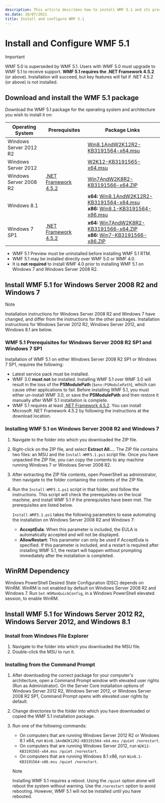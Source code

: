 ```yaml
---
description: This article describes how to install WMF 5.1 and its prerequisites.
ms.date: 10/07/2021
title: Install and configure WMF 5.1
---
```


# Install and Configure WMF 5.1

> [!IMPORTANT]
> WMF 5.0 is superseded by WMF 5.1. Users with WMF 5.0 must upgrade to WMF 5.1 to receive support.
> **WMF 5.1 requires the .NET Framework 4.5.2** (or above). Installation will succeed, but key
> features will fail if .NET 4.5.2 (or above) is not installed.

## Download and install the WMF 5.1 package

Download the WMF 5.1 package for the operating system and architecture you wish to install it on:

|    Operating System    |                Prerequisites                 |                                                                    Package Links                                                                    |
| ---------------------- | -------------------------------------------- | --------------------------------------------------------------------------------------------------------------------------------------------------- |
| Windows Server 2012 R2 |                                              | [Win8.1AndW2K12R2-KB3191564-x64.msu][Win8.1AndW2K12R2-KB3191564-x64.msu]                                                                            |
| Windows Server 2012    |                                              | [W2K12-KB3191565-x64.msu][W2K12-KB3191565-x64.msu]                                                                                                  |
| Windows Server 2008 R2 | [.NET Framework 4.5.2][.NET Framework 4.5.2] | [Win7AndW2K8R2-KB3191566-x64.ZIP][Win7AndW2K8R2-KB3191566-x64.ZIP]                                                                                  |
| Windows 8.1            |                                              | **x64:** [Win8.1AndW2K12R2-KB3191564-x64.msu][Win8.1AndW2K12R2-KB3191564-x64.msu]</br>**x86:** [Win8.1-KB3191564-x86.msu][Win8.1-KB3191564-x86.msu] |
| Windows 7 SP1          | [.NET Framework 4.5.2][.NET Framework 4.5.2] | **x64:** [Win7AndW2K8R2-KB3191566-x64.ZIP][Win7AndW2K8R2-KB3191566-x64.ZIP]</br>**x86:** [Win7-KB3191566-x86.ZIP][Win7-KB3191566-x86.ZIP]           |

[.NET Framework 4.5.2]: https://www.microsoft.com/download/details.aspx?id=42642
[W2K12-KB3191565-x64.msu]: https://go.microsoft.com/fwlink/?linkid=839513
[Win7-KB3191566-x86.ZIP]: https://go.microsoft.com/fwlink/?linkid=839522
[Win7AndW2K8R2-KB3191566-x64.ZIP]: https://go.microsoft.com/fwlink/?linkid=839523
[Win8.1-KB3191564-x86.msu]: https://go.microsoft.com/fwlink/?linkid=839521
[Win8.1AndW2K12R2-KB3191564-x64.msu]: https://go.microsoft.com/fwlink/?linkid=839516

- WMF 5.1 Preview must be uninstalled before installing WMF 5.1 RTM.
- WMF 5.1 may be installed directly over WMF 5.0 or WMF 4.0.
- It is **not required** to install WMF 4.0 prior to installing WMF 5.1 on Windows 7 and Windows
  Server 2008 R2.

## Install WMF 5.1 for Windows Server 2008 R2 and Windows 7

> [!NOTE]
> Installation instructions for Windows Server 2008 R2 and Windows 7 have changed, and differ from
> the instructions for the other packages. Installation instructions for Windows Server 2012 R2,
> Windows Server 2012, and Windows 8.1 are below.

### WMF 5.1 Prerequisites for Windows Server 2008 R2 SP1 and Windows 7 SP1

Installation of WMF 5.1 on either Windows Server 2008 R2 SP1 or Windows 7 SP1, requires the
following:

- Latest service pack must be installed.
- WMF 3.0 **must not** be installed. Installing WMF 5.1 over WMF 3.0 will result in the loss of the
  **PSModulePath** (`$env:PSModulePath`), which can cause other applications to fail. Before
  installing WMF 5.1, you must either un-install WMF 3.0, or save the **PSModulePath** and then
  restore it manually after WMF 5.1 installation is complete.
- WMF 5.1 requires at least
  [.NET Framework 4.5.2](https://www.microsoft.com/download/details.aspx?id=42642). You can install
  Microsoft .NET Framework 4.5.2 by following the instructions at the download location.

### Installing WMF 5.1 on Windows Server 2008 R2 and Windows 7

1. Navigate to the folder into which you downloaded the ZIP file.

1. Right-click on the ZIP file, and select **Extract All...**. The ZIP file contains two files: an
   MSU and the `Install-WMF5.1.ps1` script file. Once you have unpacked the ZIP file, you can copy
   the contents to any machine running Windows 7 or Windows Server 2008 R2.

1. After extracting the ZIP file contents, open PowerShell as administrator, then navigate to the
   folder containing the contents of the ZIP file.

1. Run the `Install-WMF5.1.ps1` script in that folder, and follow the instructions. This script will
   check the prerequisites on the local machine, and install WMF 5.1 if the prerequisites have been
   met. The prerequisites are listed below.

   `Install-WMF5.1.ps1` takes the following parameters to ease automating the installation on
   Windows Server 2008 R2 and Windows 7:

   - **AcceptEula**: When this parameter is included, the EULA is automatically accepted and will
     not be displayed.
   - **AllowRestart**: This parameter can only be used if AcceptEula is specified. If this parameter
     is included, and a restart is required after installing WMF 5.1, the restart will happen
     without prompting immediately after the installation is completed.

## WinRM Dependency

Windows PowerShell Desired State Configuration (DSC) depends on WinRM. WinRM is not enabled by
default on Windows Server 2008 R2 and Windows 7. Run `Set-WSManQuickConfig`, in a Windows PowerShell
elevated session, to enable WinRM.

## Install WMF 5.1 for Windows Server 2012 R2, Windows Server 2012, and Windows 8.1

### Install from Windows File Explorer

1. Navigate to the folder into which you downloaded the MSU file.
1. Double-click the MSU to run it.

### Installing from the Command Prompt

1. After downloading the correct package for your computer's architecture, open a Command Prompt
   window with elevated user rights (Run as Administrator). On the Server Core installation options
   of Windows Server 2012 R2, Windows Server 2012, or Windows Server 2008 R2 SP1, Command Prompt
   opens with elevated user rights by default.
1. Change directories to the folder into which you have downloaded or copied the WMF 5.1
   installation package.
1. Run one of the following commands:
   - On computers that are running Windows Server 2012 R2 or Windows 8.1 x64, run
     `Win8.1AndW2K12R2-KB3191564-x64.msu /quiet /norestart`.
   - On computers that are running Windows Server 2012, run
     `W2K12-KB3191565-x64.msu /quiet /norestart`.
   - On computers that are running Windows 8.1 x86, run
     `Win8.1-KB3191564-x86.msu /quiet /norestart`.

   > [!NOTE]
   > Installing WMF 5.1 requires a reboot. Using the `/quiet` option alone will reboot the system
   > without warning. Use the `/norestart` option to avoid rebooting. However, WMF 5.1 will not be
   > installed until you have rebooted.
